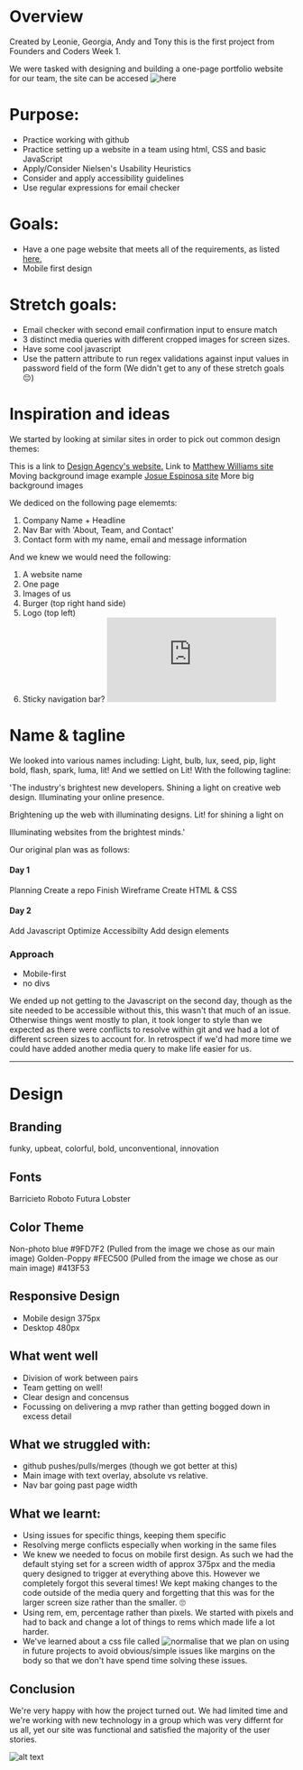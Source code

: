 # Overview

Created by Leonie, Georgia, Andy and Tony this is the first project from Founders and Coders Week 1. 

We were tasked with designing and building a one-page portfolio website for our team, 
the site can be accesed ![here](https://fac-17.github.io/MNOP/)

# Purpose:
 - Practice working with github 
 - Practice setting up a website in a team using html, CSS and basic JavaScript 
 - Apply/Consider Nielsen's Usability Heuristics
 - Consider and apply accessibility guidelines
 - Use regular expressions for email checker
 
# Goals:
  - Have a one page website that meets all of the requirements, as listed [here.](https://github.com/foundersandcoders/master-reference/blob/master/coursebook/week-1/project.md)
 - Mobile first design
 
 # Stretch goals:
 - Email checker with second email confirmation input to ensure match
 - 3 distinct media queries with different cropped images for screen sizes.
 - Have some cool javascript
 - Use the pattern attribute to run regex validations against input values in password field of the form
(We didn't get to any of these stretch goals 😔)

# Inspiration and ideas

We started by looking at similar sites in order to pick out common design themes:

This is a link to [Design Agency's website.](https://www.designagency.co.uk/about#)
Link to [Matthew Williams site](http://findmatthew.com/) Moving background image example 
[Josue Espinosa site](http://ejosue.com/) More big background images
 
We dediced on the following page elememts: 
1. Company Name + Headline 
2. Nav Bar with 'About, Team, and Contact'
3. Contact form with my name, email and message information
 
And we knew we would need the following: 
1. A website name
2. One page
3. Images of us
4. Burger (top right hand side)
5. Logo (top left)
6. Sticky navigation bar? ![We looked into the pros and cons of this](https://www.awwwards.com/fixed-navigation-bars-pros-and-cons.html)


# Name & tagline

We looked into various names including: Light, bulb, lux, seed, pip, light bold, flash, spark, luma, lit!
And we settled on
Lit!
With the following tagline:

'The industry's brightest new developers. Shining a light on creative web design. Illuminating your online presence.

Brightening up the web with illuminating designs. Lit! for shining a light on 

Illuminating websites from the brightest minds.'

Our original plan was as follows:

#### Day 1
Planning 
Create a repo 
Finish Wireframe 
Create HTML & CSS 

#### Day 2
Add Javascript 
Optimize Accessibilty 
Add design elements 

### Approach 
- Mobile-first 
- no divs 

We ended up not getting to the Javascript on the second day, though as the site needed to be accessible without this, this wasn't that much of an issue. Otherwise things went mostly to plan, it took longer to style than we expected as there were conflicts to resolve within git and we had a lot of different screen sizes to account for. In retrospect if we'd had more time we could have added another media query to make life easier for us.


---

# Design

## Branding
funky, upbeat, colorful, bold, unconventional, innovation

## Fonts
Barricieto 
Roboto
Futura
Lobster


## Color Theme 
Non-photo blue #9FD7F2 (Pulled from the image we chose as our main image)
Golden-Poppy #FEC500 (Pulled from the image we chose as our main image)
#413F53

## Responsive Design
- Mobile design 375px
- Desktop 480px

 



 ## What went well
 - Division of work between pairs
 - Team getting on well!
 - Clear design and concensus
 - Focussing on delivering a mvp rather than getting bogged down in excess detail
 
 
 ## What we struggled with:
 - github pushes/pulls/merges (though we got better at this)
 - Main image with text overlay, absolute vs relative. 
 - Nav bar going past page width
 
 
 
 ## What we learnt:
 - Using issues for specific things, keeping them specific 
 - Resolving merge conflicts especially when working in the same files
 - We knew we needed to focus on mobile first design. As such we had the default stying set for a screen width of approx 375px and the media query designed to trigger at everything above this. However we completely forgot this several times! We kept making changes to the code outside of the media query and forgetting that this was for the larger screen size rather than the smaller. 🙄
 - Using rem, em, percentage rather than pixels. We started with pixels and had to back and change a lot of things to rems which made life a lot harder. 
- We've learned about a css file called ![normalise](https://necolas.github.io/normalize.css/) that we plan on using in future projects to avoid obvious/simple issues like margins on the body so that we don't have spend time solving these issues. 


## Conclusion

We're very happy with how the project turned out. We had limited time and we're working with new technology in a group which was very differnt for us all, yet our site was functional and satisfied the majority of the user stories. 

![alt text](https://media.giphy.com/media/YPTy760meD2xi/giphy.gif)

 
